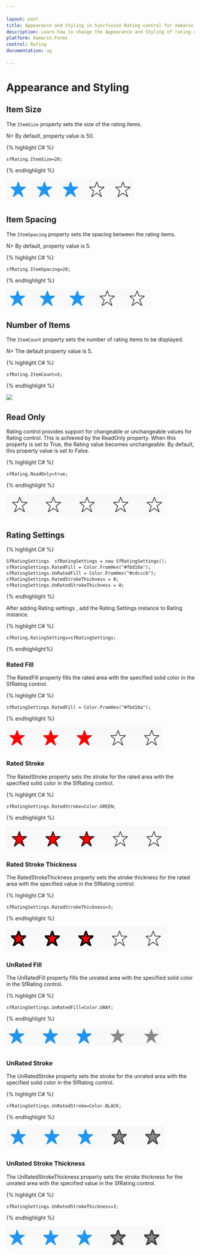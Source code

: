 ```yaml
---

layout: post
title: Appearance and Styling in Syncfusion Rating control for Xamarin.Forms
description: Learn how to change the Appearance and Styling of rating control
platform: Xamarin.Forms
control: Rating
documentation: ug

---
```


# Appearance and Styling

## Item Size

The `ItemSize` property sets the size of the rating items. 

N> By default, property value is 50.

{% highlight C# %}

	sfRating.ItemSize=20;

{% endhighlight %}

![](images/layoutSize.jpg)
 
## Item Spacing

The `ItemSpacing` property sets the spacing between the rating items. 

N> By default, property value is 5.

{% highlight C# %}

	sfRating.ItemSpacing=20;

{% endhighlight %}

![](images/layoutSpace.jpg)
 
## Number of Items

The `ItemCount` property sets the number of rating items to be displayed. 

N> The default property value is 5.

{% highlight C# %}

	sfRating.ItemCount=5;

{% endhighlight %}

![](images/count.jpg)
 
## Read Only

Rating control provides support for changeable or unchangeable values for Rating control. This is achieved by the ReadOnly property. When this property is set to True, the Rating value becomes unchangeable. By default, this property value is set to False.

{% highlight C# %}

	sfRating.ReadOnly=true;

{% endhighlight %}

![](images/readOnly.jpg)

## Rating Settings

{% highlight C# %}

	SfRatingSettings  sfRatingSettings = new SfRatingSettings();
	sfRatingSettings.RatedFill = Color.FromHex("#fbd10a");
	sfRatingSettings.UnRatedFill = Color.FromHex("#cdcccb");
	sfRatingSettings.RatedStrokeThickness = 0;
	sfRatingSettings.UnRatedStrokeThickness = 0;

{% endhighlight %}

After adding Rating settings , add the Rating Settings instance to Rating instance.

{% highlight C# %}

	sfRating.RatingSettings=sfRatingSettings;

{% endhighlight%}
 
### Rated Fill

The RatedFill property fills the rated area with the specified solid color in the SfRating control.

{% highlight C# %}

	sfRatingSettings.RatedFill = Color.FromHex("#fbd10a");
           
{% endhighlight %}

![](images/ratedFill.jpg)

### Rated Stroke

The RatedStroke property sets the stroke for the rated area with the specified solid color in the SfRating control.

{% highlight C# %}

	sfRatingSettings.RatedStroke=Color.GREEN;

{% endhighlight %}

![](images/ratedStroke.jpg)
 
### Rated Stroke Thickness

The RatedStrokeThickness property sets the stroke thickness for the rated area with the specified value in the SfRating control.

{% highlight C# %}

	sfRatingSettings.RatedStrokeThickness=3;

{% endhighlight %}

![](images/ratedStrokeThickness.jpg)
 
### UnRated Fill

The UnRatedFill property fills the unrated area with the specified solid color in the SfRating control.

{% highlight C# %}

	sfRatingSettings.UnRatedFill=Color.GRAY;

{% endhighlight %}

![](images/unRatedFill.jpg)

### UnRated Stroke

The UnRatedStroke property sets the stroke for the unrated area with the specified solid color in the SfRating control.

{% highlight C# %}

	sfRatingSettings.UnRatedStroke=Color.BLACK;

{% endhighlight %}

![](images/unRatedStroke.jpg)

### UnRated Stroke Thickness

The UnRatedStrokeThickness property sets the stroke thickness for the unrated area with the specified value in the SfRating control.

{% highlight C# %}

	sfRatingSettings.UnRatedStrokeThickness=3;

{% endhighlight %}

![](images/unRatedStrokeThickness.jpg)
